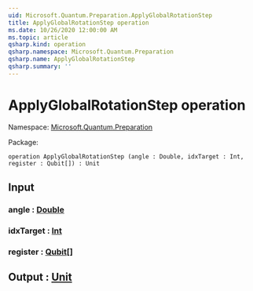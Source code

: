 ```yaml
---
uid: Microsoft.Quantum.Preparation.ApplyGlobalRotationStep
title: ApplyGlobalRotationStep operation
ms.date: 10/26/2020 12:00:00 AM
ms.topic: article
qsharp.kind: operation
qsharp.namespace: Microsoft.Quantum.Preparation
qsharp.name: ApplyGlobalRotationStep
qsharp.summary: ''
---
```


# ApplyGlobalRotationStep operation

Namespace: [Microsoft.Quantum.Preparation](xref:Microsoft.Quantum.Preparation)

Package: [](https://nuget.org/packages/)




```qsharp
operation ApplyGlobalRotationStep (angle : Double, idxTarget : Int, register : Qubit[]) : Unit
```


## Input

### angle : [Double](xref:microsoft.quantum.lang-ref.double)




### idxTarget : [Int](xref:microsoft.quantum.lang-ref.int)




### register : [Qubit](xref:microsoft.quantum.lang-ref.qubit)[]





## Output : [Unit](xref:microsoft.quantum.lang-ref.unit)

